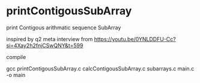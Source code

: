 # printContigousSubArray
print Contigous arithmatic sequence SubArray


inspired by q2 meta interview from https://youtu.be/0YNLDDFU-Cc?si=4Xay2h2fnjCSwQNY&t=599


compile

gcc printContigousSubArray.c calcContigousSubArray.c subarrays.c main.c -o main

